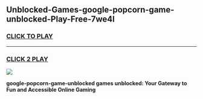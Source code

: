 
## Unblocked-Games-google-popcorn-game-unblocked-Play-Free-7we4l
<h3>
<a href="https://premium76.site?title=google-popcorn-game-unblocked&ref=22A">CLICK TO PLAY</a></h3>
<hr>

<h3>
<a href="https://premium76.site?title=google-popcorn-game-unblocked&ref=22A">CLICK 2 PLAY</a>
  
</h3>

<a href="https://premium76.site?title=google-popcorn-game-unblocked&ref=22A"><img src="https://clearcache.store/games.png"></a>


**google-popcorn-game-unblocked games unblocked: Your Gateway to Fun and Accessible Online Gaming**
